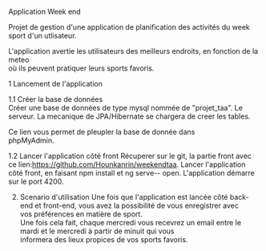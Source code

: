 Application Week end 

Projet de gestion d'une application de planification des activités du week sport d'un utlisateur.

L'application avertie les utilisateurs des meilleurs endroits, en fonction de la meteo  
où ils peuvent pratiquer leurs sports favoris.


1 Lancement de l'application

1.1 Créer la base de données        
Créer une base de données de type mysql nommée de "projet_taa".
Le serveur. La mecanique de JPA/Hibernate se chargera de creer les tables.      

Ce lien vous permet de pleupler la base de donnée dans   
phpMyAdmin.  

1.2 Lancer l'application côté front 
Récuperer sur le git, la partie front avec ce lien:https://github.com/Hounkanrin/weekendtaa. 
Lancer l'application côté front, en faisant npm install et ng serve-- open. L'application démarre sur le port 4200. 
    

2. Scenario d'utilisation
Une fois que l'application est lancée côté back-end et front-end, vous avez la possibilité de vous enregistrer avec         
vos préférences en matière de sport.        
Une fois cela fait, chaque mercredi vous recevrez un email entre le mardi et le mercredi à partir de minuit qui vous        
informera des lieux propices de vos sports favoris.     

